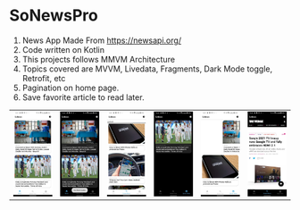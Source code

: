 # SoNewsPro

1. News App Made From https://newsapi.org/
2. Code written on Kotlin
3. This projects follows MMVM Architecture
4. Topics covered are MVVM, Livedata, Fragments, Dark Mode toggle, Retrofit, etc
5. Pagination on home page.
6. Save favorite article to read later.


<table>
 
  <tr>
    <td valign="top"><img src="https://github.com/geekysachintech/SoNewsPro/blob/main/Screenshots%20%26%20Apk/1.jpeg"></td>
     <td valign="top"><img src="https://github.com/geekysachintech/SoNewsPro/blob/main/Screenshots%20%26%20Apk/4.jpeg"></td>
    <td valign="top"><img src="https://github.com/geekysachintech/SoNewsPro/blob/main/Screenshots%20%26%20Apk/2.jpeg"></td>
    <td valign="top"><img src="https://github.com/geekysachintech/SoNewsPro/blob/main/Screenshots%20%26%20Apk/5.jpeg"></td>
    <td valign="top"><img src="https://github.com/geekysachintech/SoNewsPro/blob/main/Screenshots%20%26%20Apk/3.jpeg"></td>
    <td valign="top"><img src="https://github.com/geekysachintech/SoNewsPro/blob/main/Screenshots%20%26%20Apk/6.jpeg"></td>
    
  </tr>
 </table>
